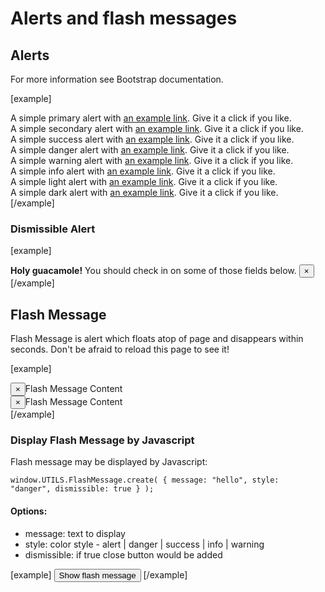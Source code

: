 Alerts and flash messages
=========================

## Alerts
For more information see Bootstrap documentation.

[example]
<div class="alert alert-primary" role="alert">
	A simple primary alert with <a href="#" class="alert-link">an example link</a>. Give it a click if you like.
</div>
<div class="alert alert-secondary" role="alert">
	A simple secondary alert with <a href="#" class="alert-link">an example link</a>. Give it a click if you like.
</div>
<div class="alert alert-success" role="alert">
	A simple success alert with <a href="#" class="alert-link">an example link</a>. Give it a click if you like.
</div>
<div class="alert alert-danger" role="alert">
	A simple danger alert with <a href="#" class="alert-link">an example link</a>. Give it a click if you like.
</div>
<div class="alert alert-warning" role="alert">
	A simple warning alert with <a href="#" class="alert-link">an example link</a>. Give it a click if you like.
</div>
<div class="alert alert-info" role="alert">
	A simple info alert with <a href="#" class="alert-link">an example link</a>. Give it a click if you like.
</div>
<div class="alert alert-light" role="alert">
	A simple light alert with <a href="#" class="alert-link">an example link</a>. Give it a click if you like.
</div>
<div class="alert alert-dark" role="alert">
	A simple dark alert with <a href="#" class="alert-link">an example link</a>. Give it a click if you like.
</div>
[/example]

### Dismissible Alert

[example]
<div class="alert alert-warning alert-dismissible fade show" role="alert">
	<strong>Holy guacamole!</strong> You should check in on some of those fields below.
	<button type="button" class="close" data-dismiss="alert" aria-label="Close">
		<span aria-hidden="true">&times;</span>
	</button>
</div>
[/example]

## Flash Message

Flash Message is alert which floats atop of page and disappears within seconds. Don't be afraid to reload this page to see it!

[example]
<div class="flash_messages">
	<div class="alert  show alert-success"><button type="button" class="close" data-dismiss="alert">×</button>Flash Message Content</em>
	</div>
	<div class="alert  show alert-warning"><button type="button" class="close" data-dismiss="alert">×</button>Flash Message Content</em>
	</div>
</div>
[/example]

### Display Flash Message by Javascript

Flash message may be displayed by Javascript:

<code>window.UTILS.FlashMessage.create( { message: "hello", style: "danger", dismissible: true } );</code>

#### Options:
- message: text to display
- style: color style - alert | danger | success | info | warning
- dismissible: if true close button would be added 

[example]
	<button class="btn btn-primary" onclick="window.UTILS.FlashMessage.create({message:'Hello there!', style: 'warning'});">Show flash message</button>
[/example]
